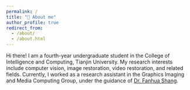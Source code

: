 ```yaml
---
permalink: /
title: "👀 About me"
author_profile: true
redirect_from: 
  - /about/
  - /about.html
---
```


Hi there! I am a fourth-year undergraduate student in the College of Intelligence and Computing, Tianjin University. My research interests include computer vision, image restoration, video restoration, and related fields. Currently, I worked as a research assistant in the Graphics Imaging and Media Computing Group, under the guidance of  [Dr. Fanhua Shang](https://sites.google.com/site/fanhua217/home).
